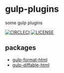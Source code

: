 # gulp-plugins

some gulp plugins

[![CIRCLECI](https://img.shields.io/circleci/project/ntnyq/gulp-plugins/master.svg?logo=circleci)](https://circleci.com/gh/ntnyq/gulp-plugins)
[![LICENSE](https://img.shields.io/github/license/ntnyq/gulp-plugins.svg)](https://github.com/ntnyq/gulp-plugins/blob/master/LICENSE)

## packages

- [gulp-format-html](./packages/gulp-format-html)
- [gulp-diffable-html](./packages/gulp-diffable-html)
